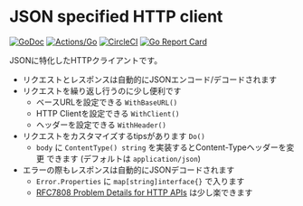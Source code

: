 # JSON specified HTTP client

[![GoDoc](https://godoc.org/github.com/koron-go/jsonhttpc?status.svg)](https://godoc.org/github.com/koron-go/jsonhttpc)
[![Actions/Go](https://github.com/koron-go/jsonhttpc/workflows/Go/badge.svg)](https://github.com/koron-go/jsonhttpc/actions?query=workflow%3AGo)
[![CircleCI](https://img.shields.io/circleci/project/github/koron-go/jsonhttpc/master.svg)](https://circleci.com/gh/koron-go/jsonhttpc/tree/master)
[![Go Report Card](https://goreportcard.com/badge/github.com/koron-go/jsonhttpc)](https://goreportcard.com/report/github.com/koron-go/jsonhttpc)

JSONに特化したHTTPクライアントです。

*   リクエストとレスポンスは自動的にJSONエンコード/デコードされます
*   リクエストを繰り返し行うのに少し便利です
    *   ベースURLを設定できる `WithBaseURL()`
    *   HTTP Clientを設定できる `WithClient()`
    *   ヘッダーを設定できる `WithHeader()`
*   リクエストをカスタマイズするtipsがあります `Do()` 
    *   `body` に `ContentType() string` を実装するとContent-Typeヘッダーを変更
        できます (デフォルトは `application/json`)
*   エラーの際もレスポンスは自動的にJSONデコードされます
    *   `Error.Properties` に `map[string]interface{}` で入ります
    *   [RFC7808 Problem Details for HTTP APIs][rfc7808] は少し楽できます

[rfc7808]:https://tools.ietf.org/html/rfc7807
